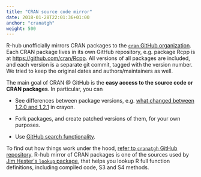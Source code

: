 ```yaml
---
title: "CRAN source code mirror"
date: 2018-01-28T22:01:36+01:00
anchor: "cranatgh"
weight: 500
---
```


R-hub unofficially mirrors CRAN packages to the [`cran` GitHub organization](https://github.com/cran/). Each CRAN package lives in its own GitHub repository, e.g. package Rcpp is at https://github.com/cran/Rcpp. All versions of all packages are included, and each version is a separate git commit, tagged with the version number. We tried to keep the original dates and authors/maintainers as well.

The main goal of CRAN @ GitHub is the **easy access to the source code or CRAN packages**. In particular, you can

* See differences between package versions, e.g. [what changed between 1.2.0 and 1.2.1](https://github.com/cran/crayon/commit/72b56a09cd4cbc787eb90a31d88f736d280af8b5) in crayon.

* Fork packages, and create patched versions of them, for your own purposes. 

* Use [GitHub search functionality](https://help.github.com/en/articles/about-searching-on-github).

To find out how things work under the hood, [refer to `cranatgh` GitHub repository](https://github.com/metacran/cranatgh/). R-hub mirror of CRAN packages is one of the sources used by [Jim Hester's `lookup` package](https://github.com/jimhester/lookup), that helps you lookup R full function definitions, including compiled code, S3 and S4 methods. 